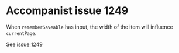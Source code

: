 # Accompanist issue 1249

 When `rememberSaveable` has input, the width of the item will influence `currentPage`.

See [issue 1249](https://github.com/google/accompanist/issues/1249)
